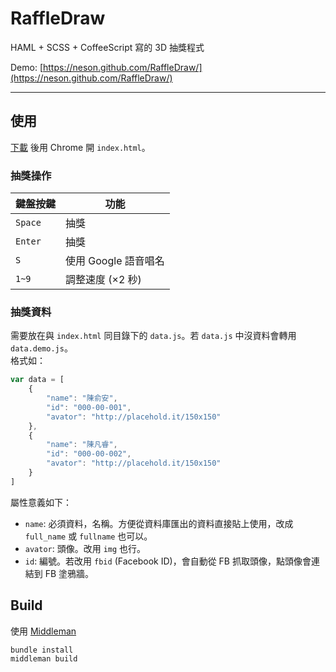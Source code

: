 RaffleDraw
==========

HAML + SCSS + CoffeeScript 寫的 3D 抽獎程式

Demo: [https://neson.github.com/RaffleDraw/](https://neson.github.com/RaffleDraw/)

- - -

## 使用

[下載](https://github.com/Neson/RaffleDraw/archive/gh-pages.zip) 後用 Chrome 開 `index.html`。

### 抽獎操作

| 鍵盤按鍵 | 功能                 |
| -------- | -------------------- |
| `Space`  | 抽獎                 |
| `Enter`  | 抽獎                 |
| `S`      | 使用 Google 語音唱名 |
| `1~9`    | 調整速度 (×2 秒)     |

### 抽獎資料

需要放在與 `index.html` 同目錄下的 `data.js`。若 `data.js` 中沒資料會轉用 `data.demo.js`。  
格式如：

```js
var data = [
    {
        "name": "陳俞安",
        "id": "000-00-001",
        "avator": "http://placehold.it/150x150"
    },
    {
        "name": "陳凡睿",
        "id": "000-00-002",
        "avator": "http://placehold.it/150x150"
    }
]
```

屬性意義如下：

- `name`: 必須資料，名稱。方便從資料庫匯出的資料直接貼上使用，改成 `full_name` 或 `fullname` 也可以。
- `avator`: 頭像。改用 `img` 也行。
- `id`: 編號。若改用 `fbid` (Facebook ID)，會自動從 FB 抓取頭像，點頭像會連結到 FB 塗鴉牆。

## Build

使用 [Middleman](http://middlemanapp.com/)

```
bundle install
middleman build
```
